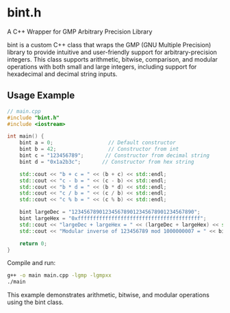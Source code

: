 # bint.h
A C++ Wrapper for GMP Arbitrary Precision Library

bint is a custom C++ class that wraps the GMP (GNU Multiple Precision) library to provide intuitive and user-friendly support for arbitrary-precision integers. This class supports arithmetic, bitwise, comparison, and modular operations with both small and large integers, including support for hexadecimal and decimal string inputs.

## Usage Example

```cpp
// main.cpp
#include "bint.h"
#include <iostream>

int main() {
    bint a = 0;                  // Default constructor
    bint b = 42;                 // Constructor from int
    bint c = "123456789";       // Constructor from decimal string
    bint d = "0x1a2b3c";       // Constructor from hex string

    std::cout << "b + c = " << (b + c) << std::endl;
    std::cout << "c - b = " << (c - b) << std::endl;
    std::cout << "b * d = " << (b * d) << std::endl;
    std::cout << "c / b = " << (c / b) << std::endl;
    std::cout << "c % b = " << (c % b) << std::endl;

    bint largeDec = "1234567890123456789012345678901234567890";
    bint largeHex = "0xffffffffffffffffffffffffffffffffffffffff";
    std::cout << "largeDec + largeHex = " << (largeDec + largeHex) << std::endl;
    std::cout << "Modular inverse of 123456789 mod 1000000007 = " << bint(123456789).modInverse(1000000007) << std::endl;

    return 0;
}
```

Compile and run:
```sh
g++ -o main main.cpp -lgmp -lgmpxx
./main
```

This example demonstrates arithmetic, bitwise, and modular operations using the bint class.

